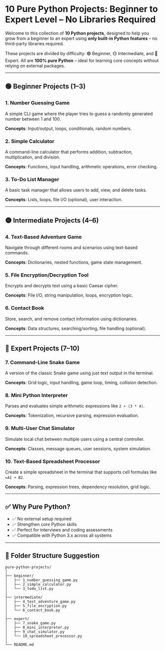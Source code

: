# 10 Pure Python Projects: Beginner to Expert Level – No Libraries Required

Welcome to this collection of **10 Python projects**, designed to help you grow from a beginner to an expert using **only built-in Python features** – no third-party libraries required.

These projects are divided by difficulty: 🟢 Beginner, 🟡 Intermediate, and 🔴 Expert. All are **100% pure Python** – ideal for learning core concepts without relying on external packages.

---

## 🟢 Beginner Projects (1–3)

### 1. Number Guessing Game
A simple CLI game where the player tries to guess a randomly generated number between 1 and 100.

**Concepts**: Input/output, loops, conditionals, random numbers.

### 2. Simple Calculator
A command-line calculator that performs addition, subtraction, multiplication, and division.

**Concepts**: Functions, input handling, arithmetic operations, error checking.

### 3. To-Do List Manager
A basic task manager that allows users to add, view, and delete tasks.

**Concepts**: Lists, loops, file I/O (optional), user interaction.

---

## 🟡 Intermediate Projects (4–6)

### 4. Text-Based Adventure Game
Navigate through different rooms and scenarios using text-based commands.

**Concepts**: Dictionaries, nested functions, game state management.

### 5. File Encryption/Decryption Tool
Encrypts and decrypts text using a basic Caesar cipher.

**Concepts**: File I/O, string manipulation, loops, encryption logic.

### 6. Contact Book
Store, search, and remove contact information using dictionaries.

**Concepts**: Data structures, searching/sorting, file handling (optional).

---

## 🔴 Expert Projects (7–10)

### 7. Command-Line Snake Game
A version of the classic Snake game using just text output in the terminal.

**Concepts**: Grid logic, input handling, game loop, timing, collision detection.

### 8. Mini Python Interpreter
Parses and evaluates simple arithmetic expressions like `2 + (3 * 4)`.

**Concepts**: Tokenization, recursive parsing, expression evaluation.

### 9. Multi-User Chat Simulator
Simulate local chat between multiple users using a central controller.

**Concepts**: Classes, message queues, user sessions, system simulation.

### 10. Text-Based Spreadsheet Processor
Create a simple spreadsheet in the terminal that supports cell formulas like `=A1 + B2`.

**Concepts**: Parsing, expression trees, dependency resolution, grid logic.

---

## ✅ Why Pure Python?

- ✅ No external setup required
- ✅ Strengthen core Python skills
- ✅ Perfect for interviews and coding assessments
- ✅ Compatible with Python 3.x across all systems

---

## 📁 Folder Structure Suggestion

```plaintext
pure-python-projects/
│
├── beginner/
│   ├── 1_number_guessing_game.py
│   ├── 2_simple_calculator.py
│   └── 3_todo_list.py
│
├── intermediate/
│   ├── 4_text_adventure_game.py
│   ├── 5_file_encryption.py
│   └── 6_contact_book.py
│
├── expert/
│   ├── 7_snake_game.py
│   ├── 8_mini_interpreter.py
│   ├── 9_chat_simulator.py
│   └── 10_spreadsheet_processor.py
│
└── README.md

